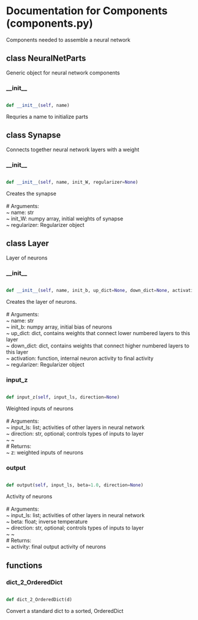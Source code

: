 # Documentation for Components (components.py)

Components needed to assemble a neural network 
## class NeuralNetParts
Generic object for neural network components 
### \_\_init\_\_
```py

def __init__(self, name)

```



Requries a name to initialize parts 




## class Synapse
Connects together neural network layers with a weight 
### \_\_init\_\_
```py

def __init__(self, name, init_W, regularizer=None)

```



Creates the synapse<br /><br /># Arguments:<br /> ~ name: str<br /> ~ init_W: numpy array, initial weights of synapse<br /> ~ regularizer: Regularizer object




## class Layer
Layer of neurons 
### \_\_init\_\_
```py

def __init__(self, name, init_b, up_dict=None, down_dict=None, activation=<function sigmoid at 0x1107a39d8>, regularizer=None)

```



Creates the layer of neurons.<br /><br /># Arguments:<br /> ~ name: str<br /> ~ init_b: numpy array, initial bias of neurons<br /> ~ up_dict: dict, contains weights that connect lower numbered layers to this layer<br /> ~ down_dict: dict, contains weights that connect higher numbered layers to this layer<br /> ~ activation: function, internal neuron activity to final activity<br /> ~ regularizer: Regularizer object


### input\_z
```py

def input_z(self, input_ls, direction=None)

```



Weighted inputs of neurons<br /><br /># Arguments:<br /> ~ input_ls: list; activities of other layers in neural network <br /> ~ direction: str, optional; controls types of inputs to layer<br /> ~  ~ <br /># Returns:<br /> ~ z: weighted inputs of neurons


### output
```py

def output(self, input_ls, beta=1.0, direction=None)

```



Activity of neurons<br /><br /># Arguments:<br /> ~ input_ls: list; activities of other layers in neural network <br /> ~ beta: float; inverse temperature <br /> ~ direction: str, optional; controls types of inputs to layer<br /> ~  ~ <br /># Returns:<br /> ~ activity: final output activity of neurons




## functions

### dict\_2\_OrderedDict
```py

def dict_2_OrderedDict(d)

```



Convert a standard dict to a sorted, OrderedDict 

